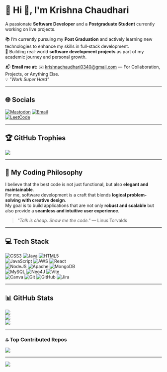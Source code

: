 # 💫 Hi 👋, I'm Krishna Chaudhari  
A passionate **Software Developer** and a **Postgraduate Student** currently working on live projects.  

📚 I’m currently pursuing my **Post Graduation** and actively learning new technologies to enhance my skills in full-stack development.  
🚀 Building real-world **software development projects** as part of my academic journey and personal growth.  

📬 **Email me at:** ✉️ krishnachaudhari0340@gmail.com — For Collaboration, Projects, or Anything Else.  
💡 *"Work Super Hard"*  

---

## 🌐 Socials  
[![Mastodon](https://img.shields.io/badge/-MASTODON-%232B90D9?logo=mastodon&logoColor=white)](https://mastodon.social/@KrishnaChaudhari-ow9ni) 
[![Email](https://img.shields.io/badge/Email-D14836?logo=gmail&logoColor=white)](mailto:krishnachaudhari0340@gmail.com)  
[![LeetCode](https://img.shields.io/badge/LeetCode-FFA116?style=flat&logo=leetcode&logoColor=white)](https://leetcode.com/u/krishna340/)  

---

## 🏆 GitHub Trophies  
![](https://github-profile-trophy.vercel.app/?username=KRISHNACHAUDHARI10&theme=darkhub&no-frame=false&no-bg=false&margin-w=4)  

---

## 📜 My Coding Philosophy  
I believe that the best code is not just functional, but also **elegant and maintainable**.  
For me, software development is a craft that blends **logical problem-solving with creative design**.  
My goal is to build applications that are not only **robust and scalable** but also provide a **seamless and intuitive user experience**.  

> *"Talk is cheap. Show me the code."* — Linus Torvalds  

---

## 💻 Tech Stack  
![CSS3](https://img.shields.io/badge/css3-%231572B6.svg?style=for-the-badge&logo=css3&logoColor=white) 
![Java](https://img.shields.io/badge/java-%23ED8B00.svg?style=for-the-badge&logo=openjdk&logoColor=white) 
![HTML5](https://img.shields.io/badge/html5-%23E34F26.svg?style=for-the-badge&logo=html5&logoColor=white)  
![JavaScript](https://img.shields.io/badge/javascript-%23323330.svg?style=for-the-badge&logo=javascript&logoColor=%23F7DF1E) 
![AWS](https://img.shields.io/badge/AWS-%23FF9900.svg?style=for-the-badge&logo=amazon-aws&logoColor=white) 
![React](https://img.shields.io/badge/react-%2320232a.svg?style=for-the-badge&logo=react&logoColor=%2361DAFB)  
![NodeJS](https://img.shields.io/badge/node.js-6DA55F?style=for-the-badge&logo=node.js&logoColor=white) 
![Apache](https://img.shields.io/badge/apache-%23D42029.svg?style=for-the-badge&logo=apache&logoColor=white) 
![MongoDB](https://img.shields.io/badge/MongoDB-%234ea94b.svg?style=for-the-badge&logo=mongodb&logoColor=white)  
![MySQL](https://img.shields.io/badge/mysql-4479A1.svg?style=for-the-badge&logo=mysql&logoColor=white) 
![Neo4J](https://img.shields.io/badge/Neo4j-008CC1?style=for-the-badge&logo=neo4j&logoColor=white) 
![Vite](https://img.shields.io/badge/vite-%23646CFF.svg?style=for-the-badge&logo=vite&logoColor=white)  
![Canva](https://img.shields.io/badge/Canva-%2300C4CC.svg?style=for-the-badge&logo=Canva&logoColor=white) 
![Git](https://img.shields.io/badge/git-%23F05033.svg?style=for-the-badge&logo=git&logoColor=white) 
![GitHub](https://img.shields.io/badge/github-%23121011.svg?style=for-the-badge&logo=github&logoColor=white) 
![Jira](https://img.shields.io/badge/jira-%230A0FFF.svg?style=for-the-badge&logo=jira&logoColor=white)  

---

## 📊 GitHub Stats  
![](https://github-readme-stats.vercel.app/api?username=KRISHNACHAUDHARI10&theme=dark&hide_border=false&include_all_commits=true&count_private=false)  
![](https://nirzak-streak-stats.vercel.app/?user=KRISHNACHAUDHARI10&theme=dark&hide_border=false)  
![](https://github-readme-stats.vercel.app/api/top-langs/?username=KRISHNACHAUDHARI10&theme=dark&hide_border=false&include_all_commits=true&count_private=false&layout=compact)  

---

### 🔝 Top Contributed Repos  
![](https://github-contributor-stats.vercel.app/api?username=KRISHNACHAUDHARI10&limit=5&theme=dark&combine_all_yearly_contributions=true)  

---

[![](https://visitcount.itsvg.in/api?id=KRISHNACHAUDHARI10&icon=0&color=0)](https://visitcount.itsvg.in)  
